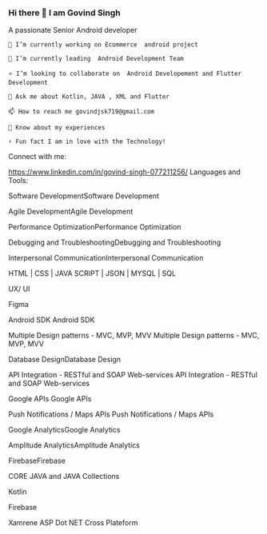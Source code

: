 ### Hi there 👋 I am Govind Singh

A passionate Senior Android developer 

    🔭 I’m currently working on Ecommerce  android project

    🌱 I’m currently leading  Android Development Team 

    ⭐ I’m looking to collaborate on  Android Developement and Flutter Development 

    💬 Ask me about Kotlin, JAVA , XML and Flutter 

    📫 How to reach me govindjsk719@gmail.com

    📄 Know about my experiences

    ⚡ Fun fact I am in love with the Technology!

Connect with me:

https://www.linkedin.com/in/govind-singh-077211256/
Languages and Tools:

Software DevelopmentSoftware Development

Agile DevelopmentAgile Development

Performance OptimizationPerformance Optimization

Debugging and TroubleshootingDebugging and Troubleshooting

Interpersonal CommunicationInterpersonal Communication


HTML | CSS | JAVA SCRIPT | JSON | MYSQL | SQL

UX/ UI 

Figma

Android SDK Android SDK 

Multiple Design patterns - MVC, MVP, MVV Multiple Design patterns - MVC, MVP, MVV 

Database DesignDatabase Design

API Integration - RESTful and SOAP Web-services API Integration - RESTful and SOAP Web-services 

Google APIs Google APIs 

Push Notifications / Maps APIs Push Notifications / Maps APIs 

Google AnalyticsGoogle Analytics

Amplitude AnalyticsAmplitude Analytics

FirebaseFirebase

CORE JAVA and JAVA Collections

Kotlin

Firebase

Xamrene ASP Dot NET Cross Plateform



